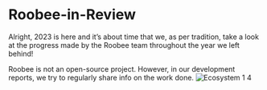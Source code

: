 # Roobee-in-Review
Alright, 2023 is here and it’s about time that we, as per tradition, take a look at the progress made by the Roobee team throughout the year we left behind!

Roobee is not an open-source project. However, in our development reports, we try to regularly share info on the work done.
![Ecosystem 1 4](https://user-images.githubusercontent.com/104764186/212907938-831cde55-ec08-4c4e-8d53-c714eacad756.jpg)
